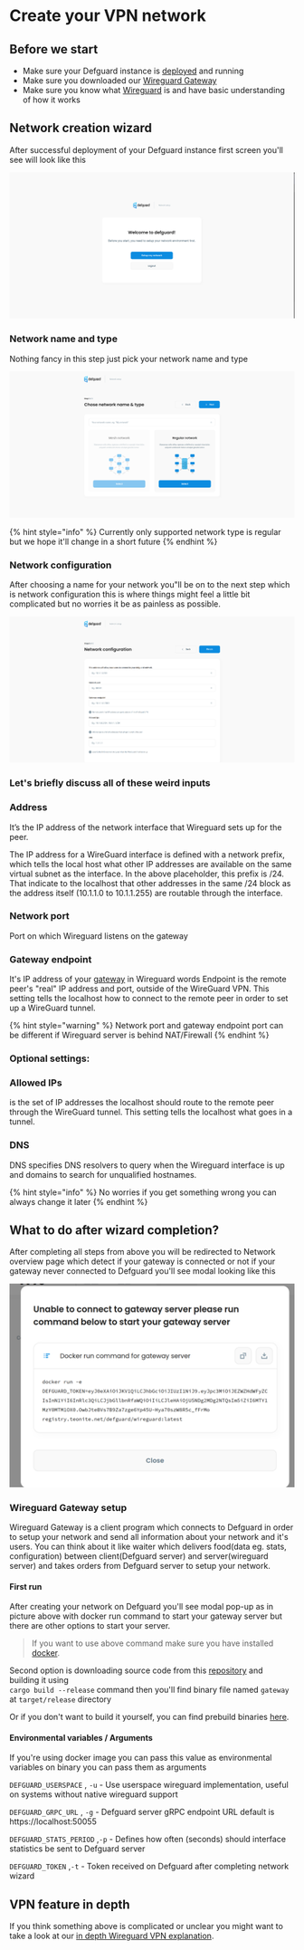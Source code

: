 # Create your VPN network

## Before we start

* Make sure your Defguard instance is [deployed](../setting-up-your-instance/) and running
* Make sure you downloaded our [Wireguard Gateway](https://github.com/DefGuard/gateway)
* Make sure you know what [Wireguard](https://www.wireguard.com/) is and have basic understanding of how it works

## Network creation wizard

After successful deployment of your Defguard instance first screen you'll see will look like this

![First screen after logging to your freshly installed instance](../../.gitbook/assets/Wizard.png)

### Network name and type

Nothing fancy in this step just pick your network name and type

![First step on network creation wizard](../../.gitbook/assets/wizardstep1.png)

{% hint style="info" %}
Currently only supported network type is regular but we hope it'll change in a short future
{% endhint %}

### Network configuration

After choosing a name for your network you"ll be on to the next step which is network configuration this is where things might feel a little bit complicated but no worries it be as painless as possible.

![Network configuration setup](../../.gitbook/assets/wizardstep2.png)

### Let's briefly discuss all of these weird inputs

### **Address**

It’s the IP address of the network interface that Wireguard sets up for the peer.

The IP address for a WireGuard interface is defined with a network prefix, which tells the local host what other IP addresses are available on the same virtual subnet as the interface. In the above placeholder, this prefix is /24. That indicate to the localhost that other addresses in the same /24 block as the address itself (10.1.1.0 to 10.1.1.255) are routable through the interface.

### Network port

Port on which Wireguard listens on the gateway

### Gateway endpoint

It's IP address of your [gateway](https://github.com/DefGuard/gateway) in Wireguard words Endpoint is the remote peer's "real" IP address and port, outside of the WireGuard VPN. This setting tells the localhost how to connect to the remote peer in order to set up a WireGuard tunnel.

{% hint style="warning" %}
Network port and gateway endpoint port can be different if Wireguard server is behind NAT/Firewall
{% endhint %}

### Optional settings:

### Allowed IPs

is the set of IP addresses the localhost should route to the remote peer through the WireGuard tunnel. This setting tells the localhost what goes in a tunnel.

### DNS

DNS specifies DNS resolvers to query when the Wireguard interface is up and domains to search for unqualified hostnames.

{% hint style="info" %}
No worries if you get something wrong you can always change it later
{% endhint %}

## What to do after wizard completion?

After completing all steps from above you will be redirected to Network overview page which detect if your gateway is connected or not if your gateway never connected to Defguard you'll see modal looking like this

![Modal with docker command to copy to start your gateway server](../../.gitbook/assets/rungatewaymodal.png)

### Wireguard Gateway setup

Wireguard Gateway is a client program which connects to Defguard in order to setup your network and send all information about your network and it's users. You can think about it like waiter which delivers food(data eg. stats, configuration) between client(Defguard server) and server(wireguard server) and takes orders from Defguard server to setup your network.

#### First run

After creating your network on Defguard you'll see modal pop-up as in picture above with docker run command to start your gateway server but there are other options to start your server.

> If you want to use above command make sure you have installed [docker](https://www.docker.com/).

Second option is downloading source code from this [repository](https://github.com/DefGuard/gateway) and building it using\
`cargo build --release` command then you'll find binary file named `gateway` at `target/release` directory

Or if you don't want to build it yourself, you can find prebuild binaries [here](https://github.com/DefGuard/gateway/releases).

#### Environmental variables / Arguments

If you're using docker image you can pass this value as environmental variables on binary you can pass them as arguments

`DEFGUARD_USERSPACE` , `-u` - Use userspace wireguard implementation, useful on systems without native wireguard support

`DEFGUARD_GRPC_URL` , `-g` - Defguard server gRPC endpoint URL default is https://localhost:50055

`DEFGUARD_STATS_PERIOD` ,`-p` - Defines how often (seconds) should interface statistics be sent to Defguard server

`DEFGUARD_TOKEN` ,`-t` - Token received on Defguard after completing network wizard

## VPN feature in depth

If you think something above is complicated or unclear you might want to take a look at our [in depth Wireguard VPN explanation](../../in-depth/wireguard-vpn.md).



